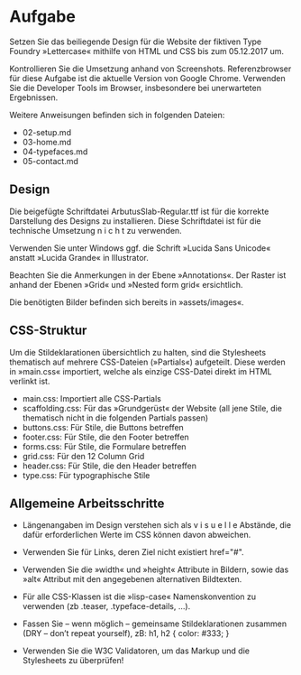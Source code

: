 



# Aufgabe

Setzen Sie das beiliegende Design für die Website der fiktiven Type Foundry
»Lettercase« mithilfe von HTML und CSS bis zum 05.12.2017 um.

Kontrollieren Sie die Umsetzung anhand von Screenshots. Referenzbrowser für
diese Aufgabe ist die aktuelle Version von Google Chrome. Verwenden Sie die
Developer Tools im Browser, insbesondere bei unerwarteten Ergebnissen.

Weitere Anweisungen befinden sich in folgenden Dateien:

* 02-setup.md
* 03-home.md
* 04-typefaces.md
* 05-contact.md



## Design

Die beigefügte Schriftdatei ArbutusSlab-Regular.ttf ist für die korrekte
Darstellung des Designs zu installieren. Diese Schriftdatei ist für die
technische Umsetzung   n i c h t   zu verwenden.

Verwenden Sie unter Windows ggf. die Schrift »Lucida Sans Unicode« anstatt
»Lucida Grande« in Illustrator.

Beachten Sie die Anmerkungen in der Ebene »Annotations«. Der Raster ist anhand
der Ebenen »Grid« und »Nested form grid« ersichtlich.

Die benötigten Bilder befinden sich bereits in »assets/images«.



## CSS-Struktur

Um die Stildeklarationen übersichtlich zu halten, sind die Stylesheets
thematisch auf mehrere CSS-Dateien (»Partials«) aufgeteilt. Diese werden in
»main.css« importiert, welche als einzige CSS-Datei direkt im HTML verlinkt ist.

* main.css: Importiert alle CSS-Partials
* scaffolding.css: Für das »Grundgerüst« der Website (all jene Stile, die
  thematisch nicht in die folgenden Partials passen)
* buttons.css: Für Stile, die Buttons betreffen
* footer.css: Für Stile, die den Footer betreffen
* forms.css: Für Stile, die Formulare betreffen
* grid.css: Für den 12 Column Grid
* header.css: Für Stile, die den Header betreffen
* type.css: Für typographische Stile



## Allgemeine Arbeitsschritte

* Längenangaben im Design verstehen sich als   v i s u e l l e   Abstände,
  die dafür erforderlichen Werte im CSS können davon abweichen.

* Verwenden Sie für Links, deren Ziel nicht existiert href="#".

* Verwenden Sie die »width« und »height« Attribute in Bildern, sowie das »alt«
  Attribut mit den angegebenen alternativen Bildtexten.

* Für alle CSS-Klassen ist die »lisp-case« Namenskonvention zu verwenden
  (zb .teaser, .typeface-details, …).

* Fassen Sie – wenn möglich – gemeinsame Stildeklarationen zusammen
  (DRY – don’t repeat yourself), zB:
  h1, h2 {
    color: #333;
  }

* Verwenden Sie die W3C Validatoren, um das Markup und die Stylesheets zu
  überprüfen!